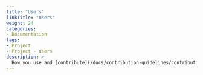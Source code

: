 ```yaml
---
title: "Users"
linkTitle: "Users"
weight: 24
categories: 
- Documentation
tags:
- Project
- Project - users
description: >
  How you use and [contribute](/docs/contribution-guidelines/contribution-types/) to ready4 will depend on the type of work you do.
---
```


